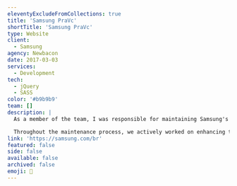 ```yaml
---
eleventyExcludeFromCollections: true
title: 'Samsung PraVc'
shortTitle: 'Samsung PraVc'
type: Website
client:
  - Samsung
agency: Newbacon
date: 2017-03-03
services:
  - Development
tech:
  - jQuery
  - SASS
color: '#b9b9b9'
team: []
description: |
  As a member of the team, I was responsible for maintaining Samsung's exclusive promotions redemption website. This involved consistently adding new features and conducting necessary code refactorings to improve the website's functionality and performance. We were committed to ensuring that the website remained up-to-date and user-friendly, providing a seamless experience for users to redeem their exclusive promotions.

  Throughout the maintenance process, we actively worked on enhancing the website's features and optimizing its codebase. This involved closely monitoring user feedback and identifying areas for improvement. By incorporating new features and refining the existing code, we aimed to enhance the overall user experience and streamline the redemption process. Our goal was to ensure that Samsung customers could easily access and redeem their exclusive promotions without any technical difficulties or complications.
link: 'https://samsung.com/br'
featured: false
side: false
available: false
archived: false
emoji: 📱
---
```

